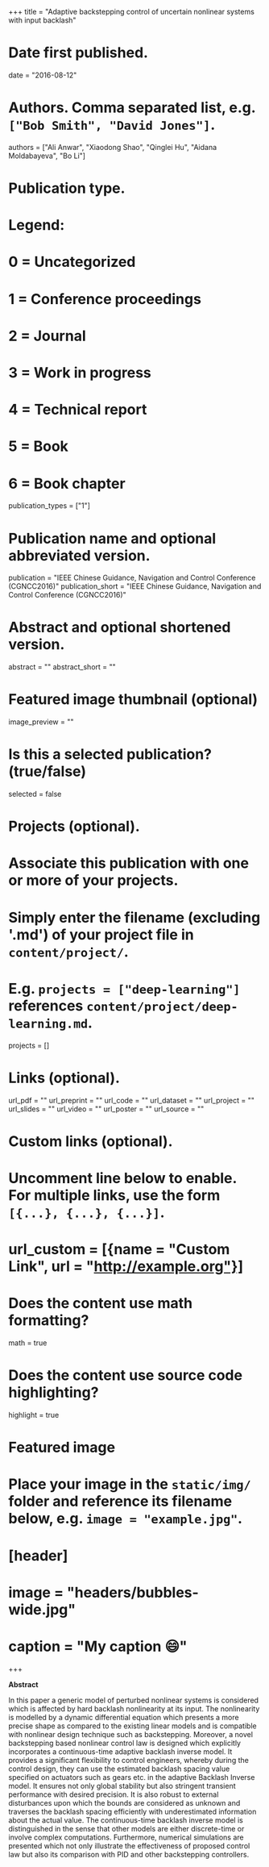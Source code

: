 +++
title = "Adaptive backstepping control of uncertain nonlinear systems with input backlash"

# Date first published.
date = "2016-08-12"

# Authors. Comma separated list, e.g. `["Bob Smith", "David Jones"]`.
authors = ["Ali Anwar", "Xiaodong Shao", "Qinglei Hu", "Aidana Moldabayeva", "Bo Li"]

# Publication type.
# Legend:
# 0 = Uncategorized
# 1 = Conference proceedings
# 2 = Journal
# 3 = Work in progress
# 4 = Technical report
# 5 = Book
# 6 = Book chapter
publication_types = ["1"]

# Publication name and optional abbreviated version.
publication = "IEEE Chinese Guidance, Navigation and Control Conference (CGNCC2016)"
publication_short = "IEEE Chinese Guidance, Navigation and Control Conference (CGNCC2016)"

# Abstract and optional shortened version.
abstract = ""
abstract_short = ""

# Featured image thumbnail (optional)
image_preview = ""

# Is this a selected publication? (true/false)
selected = false

# Projects (optional).
#   Associate this publication with one or more of your projects.
#   Simply enter the filename (excluding '.md') of your project file in `content/project/`.
#   E.g. `projects = ["deep-learning"]` references `content/project/deep-learning.md`.
projects = []

# Links (optional).
url_pdf = ""
url_preprint = ""
url_code = ""
url_dataset = ""
url_project = ""
url_slides = ""
url_video = ""
url_poster = ""
url_source = ""

# Custom links (optional).
#   Uncomment line below to enable. For multiple links, use the form `[{...}, {...}, {...}]`.
# url_custom = [{name = "Custom Link", url = "http://example.org"}]

# Does the content use math formatting?
math = true

# Does the content use source code highlighting?
highlight = true

# Featured image
# Place your image in the `static/img/` folder and reference its filename below, e.g. `image = "example.jpg"`.
# [header]
# image = "headers/bubbles-wide.jpg"
# caption = "My caption 😄"

+++

**Abstract**

In this paper a generic model of perturbed nonlinear systems is considered which is affected by hard backlash nonlinearity at its input. The nonlinearity is modelled by a dynamic differential equation which presents a more precise shape as compared to the existing linear models and is compatible with nonlinear design technique such as backstepping. Moreover, a novel backstepping based nonlinear control law is designed which explicitly incorporates a continuous-time adaptive backlash inverse model. It provides a significant flexibility to control engineers, whereby during the control design, they can use the estimated backlash spacing value specified on actuators such as gears etc. in the adaptive Backlash Inverse model. It ensures not only global stability but also stringent transient performance with desired precision. It is also robust to external disturbances upon which the bounds are considered as unknown and traverses the backlash spacing efficiently with underestimated information about the actual value. The continuous-time backlash inverse model is distinguished in the sense that other models are either discrete-time or involve complex computations. Furthermore, numerical simulations are presented which not only illustrate the effectiveness of proposed control law but also its comparison with PID and other backstepping controllers.
